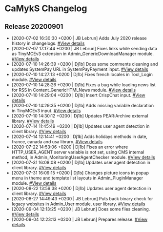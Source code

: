 # CaMykS Changelog
## Release 20200901

* [2020-07-02 16:30:30 +0200 | JB Lebrun] Adds July 2020 release history in changelogs. [#View details](https://github.com/Dj1b/CaMykS/commit/4cff1d9a0be13ed107310019aff971104ea71b3c)
* [2020-07-07 17:17:44 +0200 | JB Lebrun] Fixes links while sending data as TinyMCEv3 extension in Admin_GenericDownloadManager module. [#View details](https://github.com/Dj1b/CaMykS/commit/2d05c74d9b7a12f8af7f75f6b412059c02d197d1)
* [2020-07-10 14:26:39 +0200 | Dj1b] Does some comments cleaning and updates SystemPay URL in SystemPayPayment input. [#View details](https://github.com/Dj1b/CaMykS/commit/45557177ded109c8e28c938862c5d0541b40f091)
* [2020-07-10 14:27:13 +0200 | Dj1b] Fixes french locales in Tool_Login module. [#View details](https://github.com/Dj1b/CaMykS/commit/e451734a19d798849c4d335e77c987cf5bd65de0)
* [2020-07-10 14:28:26 +0200 | Dj1b] Fixes a bug while loading news list for RSS in Content_GenericHTMLNews module. [#View details](https://github.com/Dj1b/CaMykS/commit/cef48a4a124220da721b1ba700a7ccd91e08f3d6)
* [2020-07-10 14:29:04 +0200 | Dj1b] Insert CrispChat input. [#View details](https://github.com/Dj1b/CaMykS/commit/94fc6f9291749d1ac181d9612a944ff1bd0bd63d)
* [2020-07-10 14:29:35 +0200 | Dj1b] Adds missing variable declaration in TinyMCEv3 input. [#View details](https://github.com/Dj1b/CaMykS/commit/2a2bd5bcc60903a6aa4bd2fda2d52af428893ba2)
* [2020-07-10 14:30:12 +0200 | Dj1b] Updates PEAR:Archive external library. [#View details](https://github.com/Dj1b/CaMykS/commit/177b437e425182918f3255283ef3c195ae5bf3fb)
* [2020-07-14 11:45:49 +0200 | Dj1b] Updates user agent detection in client library. [#View details](https://github.com/Dj1b/CaMykS/commit/aacee9f55ddd0750c28456147962c693561830c6)
* [2020-07-14 12:14:41 +0200 | Dj1b] Adds holidays methods in date, france, canada and usa library. [#View details](https://github.com/Dj1b/CaMykS/commit/8b18a7ed3619d147a4d1c1c7c4139d7868cf3f46)
* [2020-07-22 14:53:06 +0200 | Dj1b] Fixes an error where HTTP_USER_AGENT server variable is not set, using CMS internal method, in Admin_MonitoringUserAgentChecker module. [#View details](https://github.com/Dj1b/CaMykS/commit/61aec21fe5fafb55c3ff7bce74e8c6c80826e5d2)
* [2020-07-31 16:08:08 +0200 | Dj1b] Updates user agent detection in client library. [#View details](https://github.com/Dj1b/CaMykS/commit/9b79d3c8d61f4c306c9b2b46c7dccbbf4ab10e12)
* [2020-07-31 16:09:15 +0200 | Dj1b] Changes picture icons in popup menu in theme and template list layouts in Admin_PluginManager module. [#View details](https://github.com/Dj1b/CaMykS/commit/0fa7ae3c2d5b14a8d3430d21368b4d6b6a371f8c)
* [2020-08-22 13:59:38 +0200 | Dj1b] Updates user agent detection in client library. [#View details](https://github.com/Dj1b/CaMykS/commit/73514fa05d40fab2ecb68c837f088f587cff49de)
* [2020-08-27 14:49:43 +0200 | JB Lebrun] Puts back binary check for legacy websites in Admin_User module, user library. [#View details](https://github.com/Dj1b/CaMykS/commit/343b7665bbe8cfdb1bcf5c35b988a9d70ae68774)
* [2020-09-04 12:13:25 +0200 | JB Lebrun] Does some files cleaning. [#View details](https://github.com/Dj1b/CaMykS/commit/952b1c9430277dfb94478cef3c21b58a0fca9eed)
* [2020-09-04 12:23:13 +0200 | JB Lebrun] Prepares release. [#View details](https://github.com/Dj1b/CaMykS/commit/10dae1e2471c5eefd5ff21d3a06ee95586906a48)
